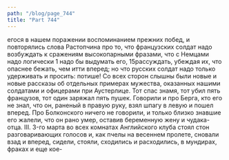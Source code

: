 ```yaml
---
path: "/blog/page_744"
title: "Part 744"
---
```


егося в нашем поражении воспоминанием прежних побед, и повторялись слова Растопчина про то, что французских солдат надо возбуждать к сражениям высокопарными фразами, что с Немцами надо логически 1 надо бы выдумать его,
15рассуждать, убеждая их, что опаснее бежать, чем итти вперед; но что русских солдат надо только удерживать и просить: потише! Со всех сторон слышны были новые и новые рассказы об отдельных примерах мужества, оказанных нашими солдатами и офицерами при Аустерлице. Тот спас знамя, тот убил пять французов, тот один заряжал пять пушек. Говорили и про Берга, кто его не знал, что он, раненый в правую руку, взял шпагу в левую и пошел вперед. Про Болконского ничего не говорили, и только близко знавшие его жалели, что он рано умер, оставив беременную жену и чудака-отца.
III.
3-го марта во всех комнатах Английского клуба стоял стон разговаривающих голосов и, как пчелы на весеннем пролете, сновали взад и вперед, сидели, стояли, сходились и расходились, в мундирах, фраках и еще кое-
